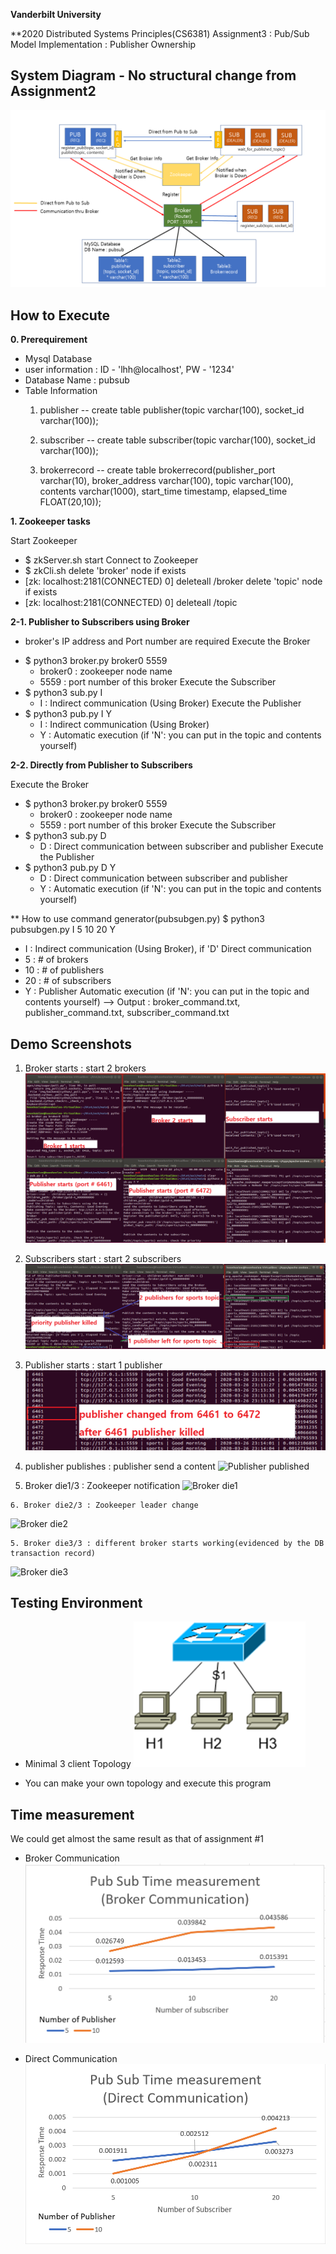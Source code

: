 **Vanderbilt University**

**2020 Distributed Systems Principles(CS6381) Assignment3 : Pub/Sub Model Implementation : Publisher Ownership

## System Diagram - No structural change from Assignment2
![SystemDiagram](SystemDiagramV3.png)

## How to Execute
**0. Prerequirement**
 - Mysql Database
  - user information : ID - 'lhh@localhost', PW - '1234'
  - Database Name : pubsub
  - Table Information
     1. publisher
        -- create table publisher(topic varchar(100), socket_id varchar(100));
        
     2. subscriber
        -- create table subscriber(topic varchar(100), socket_id varchar(100));
  
     3. brokerrecord
        -- create table brokerrecord(publisher_port varchar(10), broker_address varchar(100), topic varchar(100), contents varchar(1000), start_time timestamp, elapsed_time FLOAT(20,10));


**1. Zookeeper tasks**
 
 Start Zookeeper
 - $ zkServer.sh start
 Connect to Zookeeper
 - $ zkCli.sh
 delete 'broker' node if exists
 - [zk: localhost:2181(CONNECTED) 0] deleteall /broker
 delete 'topic' node if exists
 - [zk: localhost:2181(CONNECTED) 0] deleteall /topic
 
 
**2-1. Publisher to Subscribers using Broker**

* broker's IP address and Port number are required
 Execute the Broker
 - $ python3 broker.py broker0 5559
     - broker0 : zookeeper node name
     - 5559 : port number of this broker
 Execute the Subscriber
 - $ python3 sub.py I
     - I : Indirect communication (Using Broker)
 Execute the Publisher
 - $ python3 pub.py I Y
     - I : Indirect communication (Using Broker)
     - Y : Automatic execution (if 'N': you can put in the topic and contents yourself)


**2-2. Directly from Publisher to Subscribers**

 Execute the Broker
 - $ python3 broker.py broker0 5559
     - broker0 : zookeeper node name
     - 5559 : port number of this broker
 Execute the Subscriber
 - $ python3 sub.py D
     - D : Direct communication between subscriber and publisher
 Execute the Publisher
 - $ python3 pub.py D Y
     - D : Direct communication between subscriber and publisher
     - Y : Automatic execution (if 'N': you can put in the topic and contents yourself)
     
** How to use command generator(pubsubgen.py)
$ python3 pubsubgen.py I 5 10 20 Y
  - I : Indirect communication (Using Broker), if 'D' Direct communication
  - 5 : # of brokers
  - 10 : # of publishers
  - 20 : # of subscribers
  - Y : Publisher Automatic execution (if 'N': you can put in the topic and contents yourself)
  --> Output : broker_command.txt, publisher_command.txt, subscriber_command.txt
 
 ## Demo Screenshots
  1. Broker starts : start 2 brokers
 ![Broker starts](1.png)
 
 
 
  2. Subscribers start : start 2 subscribers
  ![Subscribers start](2.png)
  
  
  
  3. Publisher starts : start 1 publisher
  ![Publisher start](3.png)
  
  
  4. publisher publishes : publisher send a content
  ![Publisher published](4.png)
  
  
  
  5. Broker die1/3 : Zookeeper notification 
  ![Broker die1](5.png)
  
  
  
    6. Broker die2/3 : Zookeeper leader change
  ![Broker die2](6.png)
  
  
  
    5. Broker die3/3 : different broker starts working(evidenced by the DB transaction record)
  ![Broker die3](7.png)
  
 
 
 ## Testing Environment
 
  - Minimal 3 client Topology
  ![Topology](Topology.png)
  * You can make your own topology and execute this program
  
  
 ## Time measurement
 
 We could get almost the same result as that of assignment #1
 
 * Broker Communication
![TimeMeasurement](TimeMeasurement1.png)

 * Direct Communication
![TimeMeasurement](TimeMeasurement2.png)
